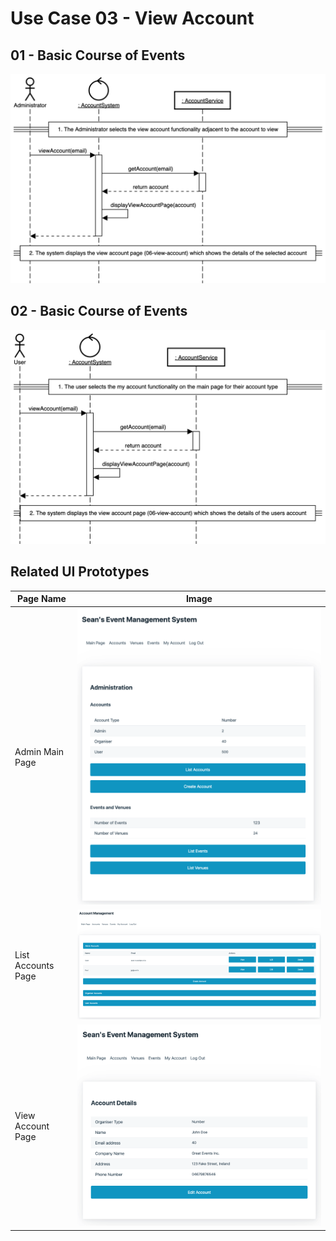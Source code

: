 # Use Case 03 - View Account

## 01 - Basic Course of Events

![List Accounts - Basic Course of Events](/02-analysis-solution/usecases/images/03-view-account-basic1.png)

## 02 - Basic Course of Events

![List Accounts - Basic Course of Events](/02-analysis-solution/usecases/images/03-view-account-basic2.png)

## Related UI Prototypes
| Page Name   | Image                                                  |
| ----------- |------------------------------------------------------------ |
| Admin Main Page | ![Main Page](/01-requirements-solution/uisketches/01-main-admin.png) |
| List Accounts Page | ![Main Page](/01-requirements-solution/uisketches/04-list-accounts.png) |
| View Account Page | ![Main Page](/01-requirements-solution/uisketches/06-view-account.png) |
